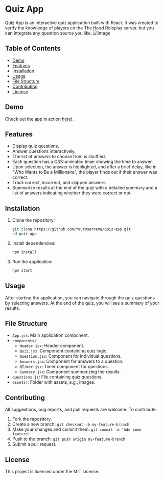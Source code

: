 # Quiz App

Quiz App is an interactive quiz application built with React. It was created to verify the knowledge of players on the The Hood Roleplay server, but you can integrate any question source you like.
![image](https://github.com/user-attachments/assets/8280d2c4-cd6a-4e24-98c1-a66831ee437f)



## Table of Contents

- [Demo](#demo)
- [Features](#features)
- [Installation](#installation)
- [Usage](#usage)
- [File Structure](#file-structure)
- [Contributing](#contributing)
- [License](#license)

## Demo

Check out the app in action [here](https://hood-quiz.vercel.app/)).

## Features

- Display quiz questions.
- Answer questions interactively.
- The list of answers to choose from is shuffled.
- Each question has a CSS-animated timer showing the time to answer.
- Upon selection, the answer is highlighted, and after a brief delay, like in "Who Wants to Be a Millionaire", the player finds out if their answer was correct.
- Track correct, incorrect, and skipped answers.
- Summarize results at the end of the quiz with a detailed summary and a list of answers indicating whether they were correct or not.

## Installation

1. Clone the repository:

    ```bash
    git clone https://github.com/YourUsername/quiz-app.git
    cd quiz-app
    ```

2. Install dependencies:

    ```bash
    npm install
    ```

3. Run the application:

    ```bash
    npm start
    ```

## Usage

After starting the application, you can navigate through the quiz questions by selecting answers. At the end of the quiz, you will see a summary of your results.

## File Structure

- `App.jsx`: Main application component.
- `components/`
  - `Header.jsx`: Header component.
  - `Quiz.jsx`: Component containing quiz logic.
  - `Question.jsx`: Component for individual questions.
  - `Answers.jsx`: Component for answers to a question.
  - `QTimer.jsx`: Timer component for questions.
  - `Summary.jsx`: Component summarizing the results.
- `questions.js`: File containing quiz questions.
- `assets/`: Folder with assets, e.g., images.

## Contributing

All suggestions, bug reports, and pull requests are welcome. To contribute:

1. Fork the repository.
2. Create a new branch: `git checkout -b my-feature-branch`
3. Make your changes and commit them: `git commit -m 'Add some feature'`
4. Push to the branch: `git push origin my-feature-branch`
5. Submit a pull request.

## License

This project is licensed under the MIT License.
